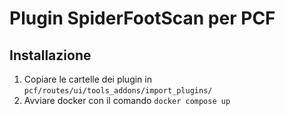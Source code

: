 # Plugin SpiderFootScan per PCF

## Installazione
1. Copiare le cartelle dei plugin in `pcf/routes/ui/tools_addons/import_plugins/`
2. Avviare docker con il comando `docker compose up`
